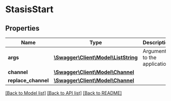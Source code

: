 # StasisStart

## Properties
Name | Type | Description | Notes
------------ | ------------- | ------------- | -------------
**args** | [**\Swagger\Client\Model\ListString**](ListString.md) | Arguments to the application | [optional] 
**channel** | [**\Swagger\Client\Model\Channel**](Channel.md) |  | [optional] 
**replace_channel** | [**\Swagger\Client\Model\Channel**](Channel.md) |  | [optional] 

[[Back to Model list]](../README.md#documentation-for-models) [[Back to API list]](../README.md#documentation-for-api-endpoints) [[Back to README]](../README.md)


